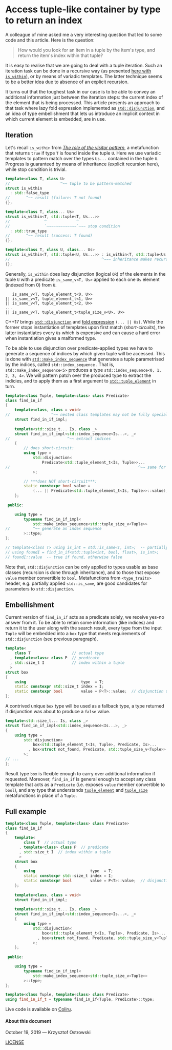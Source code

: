 
# Access tuple-like container by type to return an index

A colleague of mine asked me a very interesting question that led to some code and this article. Here is the question:

> How would you look for an item in a tuple by the item's type, and return the item's index within that tuple?

It is easy to realise that we are going to deal with a tuple iteration. Such an iteration task can be done in a recursive way (as presented [here with `is_within`](https://github.com/insooth/insooth.github.io/blob/master/visitor-pattern.md)), or by means of variadic templates. The latter technique seems to be a better idea due to absence of an explicit recursion.

It turns out that the toughest task in our case is to be able to convey an additional information just between the iteration steps: the current index of the element that is being processed. This article presents an approach to that task where lazy fold expression implemented as [`std::disjunction`](https://en.cppreference.com/w/cpp/types/disjunction), and an idea of type embellishment that lets us introduce an implicit context in which current element is embedded, are in use.

## Iteration

Let's recall `is_within` from [_The role of the visitor pattern_](https://github.com/insooth/insooth.github.io/blob/master/visitor-pattern.md), a metafunction that returns `true` if type `T` is found inside the tuple `U`. Here we use variadic templates to pattern match over the types `Us...` contained in the tuple `U`. Progress is guaranteed by means of inheritance (explicit recursion here), while stop condition is trivial.

```c++
template<class T, class U>
//                      ^~~ tuple to be pattern-matched
struct is_within
  : std::false_type
//       ^~~ result (failure: T not found)
{};

template<class T, class... Us>
struct is_within<T, std::tuple<T, Us...>>
//               ^             ^
//               `~~~~~~~~~~~~~`~~~ stop condition
  : std::true_type
//       ^~~ result (success: T found)
{};

template<class T, class U, class... Us>
struct is_within<T, std::tuple<U, Us...>> : is_within<T, std::tuple<Us...>>
//                                        ^~~~ inheritance makes recursive call
{};
```

Generally, `is_within` does lazy disjunction (logical `OR`) of the elements in the tuple `U` with a predicate `is_same_v<T, Us>` applied to each one `Us` element (indexed from 0) from `U`.

```
   is_same_v<T, tuple_element_t<0, U>>
|| is_same_v<T, tuple_element_t<1, U>>
|| is_same_v<T, tuple_element_t<2, U>>
...
|| is_same_v<T, tuple_element_t<tuple_size_v<U>, U>>
```

C++17 brings [`std::disjunction`](https://en.cppreference.com/w/cpp/types/disjunction) and [fold expression](https://en.cppreference.com/w/cpp/language/fold) `(... || Us)`. While the former stops instantiation of templates upon first match (_short-circuits_), the latter instantiates every `Us` which is expensive and can cause a hard error when instantiation gives a malformed type.

To be able to use disjunction over predicate-applied types we have to generate a sequence of indices by which given tuple will be accessed. This is done with [`std::make_index_sequence`](https://en.cppreference.com/w/cpp/utility/integer_sequence) that generates a tuple parametrised by the indices, called `std::index_sequence` . That is, `std::make_index_sequence<5>` produces a type `std::index_sequence<0, 1, 2, 3, 4>`. We will pattern patch over the produced type to extract the indicies, and to apply them as a first argument to [`std::tuple_element`](https://en.cppreference.com/w/cpp/utility/tuple/tuple_element) in turn.

```c++
template<class Tuple, template<class> class Predicate>
class find_in_if
{
    template<class, class = void>
//                  ^~~ nested class templates may not be fully specialised
    struct find_in_if_impl;
    
    template<std::size_t... Is, class _>
    struct find_in_if_impl<std::index_sequence<Is...>, _>
//                         ^~~ extract indices
    {
        // does short-circuit:
        using type =
            std::disjunction<
                Predicate<std::tuple_element_t<Is, Tuple>>...
//                                                        ^~~ same for the rest
            >;

        // ***does NOT short-circuit***:
        static constexpr bool value =
            (... || Predicate<std::tuple_element_t<Is, Tuple>>::value);
    };
    
 public:

    using type =
        typename find_in_if_impl<
            std::make_index_sequence<std::tuple_size_v<Tuple>>
//          ^~~ generate an index sequence
        >::type;
};

// template<class T> using is_int = std::is_same<T, int>;  -- partially applied
// using foundI = find_in_if<std::tuple<int, bool, float>, is_int>;
// foundI::value  -- true if found, otherwise false
```

Note that, `std::disjunction` can be only applied to types usable as base classes (recursion is done through inheritance), and to those that expose `value` member convertible to `bool`. Metafunctions from `<type_traits>` header, e.g. partially applied `std::is_same`, are good candidates for parameters to `std::disjunction`.

## Embellishment

Current version of `find_in_if` acts as a predicate solely, we receive yes-no answer from it. To be able to retain some information (like indices) and return it to the user along with the search result, every type from the input `Tuple` will be embedded into a `box` type that meets requirements of `std::disjunction` (see previous paragraph).

```c++
template<
    class T                  // actual type
  , template<class> class P  // predicate
  , std::size_t I            // index within a tuple
  >
struct box
{
    using                        type  = T;
    static constexpr std::size_t index = I;
    static constexpr bool        value = P<T>::value;  // disjunction uses this
};
```

A contrived unique `box` type will be used as a fallback type, a type returned if disjunction was about to produce a `false` value.

```c++
template<std::size_t... Is, class _>
struct find_in_if_impl<std::index_sequence<Is...>, _>
{
    using type =
        std::disjunction<
            box<std::tuple_element_t<Is, Tuple>, Predicate, Is>...
          , box<struct not_found, Predicate, std::tuple_size_v<Tuple>>  // -- fallback
        >;
// ...
};
```

Result type `box` is flexible enough to carry over additional information if requested. Moreover, `find_in_if` is general enough to accept any class template that acts as a `Predicate` (i.e. exposes `value` member convertible to `bool`), and any type that understands [`tuple_element`](https://en.cppreference.com/w/cpp/utility/tuple/tuple_element) and [`tuple_size`](https://en.cppreference.com/w/cpp/utility/tuple/tuple_size) metafunctions in place of a `Tuple`.

## Full example

```c++
template<class Tuple, template<class> class Predicate>
class find_in_if
{
    template<
        class T  // actual type
      , template<class> class P  // predicate
      , std::size_t I  // index within a tuple
      >
    struct box
    {
        using                        type  = T;
        static constexpr std::size_t index = I;
        static constexpr bool        value = P<T>::value;  // disjunction uses this
    };
  
    template<class, class = void>
    struct find_in_if_impl;
    
    template<std::size_t... Is, class _>
    struct find_in_if_impl<std::index_sequence<Is...>, _>
    {
        using type =
            std::disjunction<
                box<std::tuple_element_t<Is, Tuple>, Predicate, Is>...
              , box<struct not_found, Predicate, std::tuple_size_v<Tuple>>  // fallback
            >;
    };
    
 public:

    using type =
        typename find_in_if_impl<
            std::make_index_sequence<std::tuple_size_v<Tuple>>
        >::type;
};

template<class Tuple, template<class> class Predicate>
using find_in_if_t = typename find_in_if<Tuple, Predicate>::type;
```

Live code is available on [Coliru](http://coliru.stacked-crooked.com/a/8d5e75e40ea504a6).

#### About this document

October 19, 2019 &mdash; Krzysztof Ostrowski

[LICENSE](https://github.com/insooth/insooth.github.io/blob/master/LICENSE)
